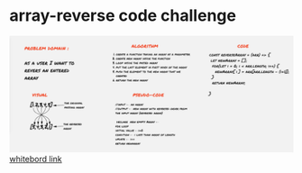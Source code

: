 
# array-reverse code challenge
![pic](reverse-array.PNG)
[whitebord link](https://miro.com/app/board/o9J_lEVdFq0=/)